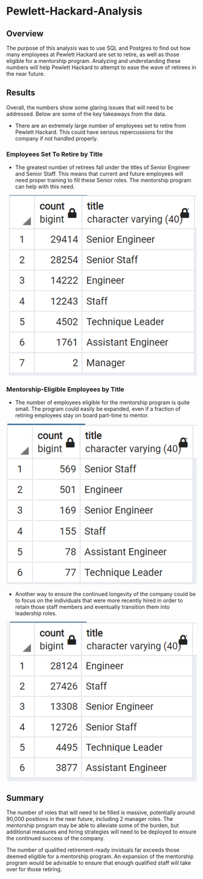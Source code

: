 # Pewlett-Hackard-Analysis

## Overview
The purpose of this analysis was to use SQL and Postgres to find out how many employees at Pewlett Hackard are set to retire, as well as those eligible for a mentorship program.  Analyzing and understanding these numbers will help Pewlett Hackard to attempt to ease the wave of retirees in the near future.  

## Results
Overall, the numbers show some glaring issues that will need to be addressed.  Below are some of the key takeaways from the data. 

* There are an extremely large number of employees set to retire from Pewlett Hackard.  This could have serious repercussions for the company if not handled properly.  



### Employees Set To Retire by Title
* The greatest number of retirees fall under the titles of Senior Engineer and Senior Staff.  This means that current and future employees will need proper training to fill these Senior roles.  The mentorship program can help with this need.   

![Retiring Titles](https://github.com/cflavallee/Pewlett-Hackard-Analysis/blob/main/retiring%20titles.PNG)

### Mentorship-Eligible Employees by Title
* The number of employees eligible for the mentorship program is quite small.  The program could easily be expanded, even if a fraction of retiring employees stay on board part-time to mentor.    

![Mentorship Titles](https://github.com/cflavallee/Pewlett-Hackard-Analysis/blob/main/mentorship%20titles.PNG)

* Another way to ensure the continued longevity of the company could be to focus on the individuals that were more recently hired in order to retain those staff members and eventually transition them into leadership roles.  

![Mentorship Hire Date](https://github.com/cflavallee/Pewlett-Hackard-Analysis/blob/main/most%20recent%20hire%20by%20titles.PNG)


## Summary
The number of roles that will need to be filled is massive, potentially around 90,000 positions in the near future, including 2 manager roles.  The mentorship program may be able to alleviate some of the burden, but additional measures and hiring strategies will need to be deployed to ensure the continued success of the company.  

The number of qualified retirement-ready inviduals far exceeds those deemed eligible for a mentorship program.  An expansion of the mentorship program would be advisable to ensure that enough qualified staff will take over for those retiring. 